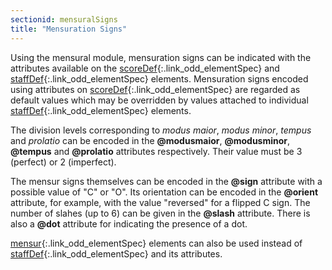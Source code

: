 ```yaml
---
sectionid: mensuralSigns
title: "Mensuration Signs"
---
```





Using the mensural module, mensuration signs can be indicated with the attributes
available
on the [scoreDef](/v3/elements/scoreDef.html){:.link_odd_elementSpec} and [staffDef](/v3/elements/staffDef.html){:.link_odd_elementSpec} elements. Mensuration
signs encoded using attributes on [scoreDef](/v3/elements/scoreDef.html){:.link_odd_elementSpec} are regarded as default
values which may be overridden by values attached to individual [staffDef](/v3/elements/staffDef.html){:.link_odd_elementSpec}
elements.


The division levels corresponding to *modus maior*, *modus minor*,
*tempus* and *prolatio* can be encoded in the **@modusmaior**,
**@modusminor**, **@tempus** and **@prolatio** attributes respectively.
Their value must be 3 (perfect) or 2 (imperfect).




The mensur signs themselves can be encoded in the **@sign** attribute with a possible
value of "C" or "O". Its orientation can be encoded in the **@orient** attribute, for
example, with the value "reversed" for a flipped C sign. The number of slahes (up
to 6) can be
given in the **@slash** attribute. There is also a **@dot** attribute for
indicating the presence of a dot.



[mensur](/v3/elements/mensur.html){:.link_odd_elementSpec} elements can also be used instead of [staffDef](/v3/elements/staffDef.html){:.link_odd_elementSpec} and its attributes.



